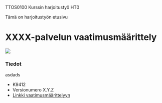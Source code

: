 ﻿TTOS0100 Kurssin harjoitustyö HT0

Tämä on harjoitustyön etusivu

# XXXX-palvelun vaatimusmäärittely

![](http://www.verkkosivuapteekki.fi/WebRoot/OVA/Shops/JamsanApteekki/MediaGallery/Koira/KOIRANPENNUN_MADOTUS.jpg)

### Tiedot
asdads

* K9412
* Versionumero X.Y.Z
* [Linkki vaatimusmäärittelyyn](vaatimusmaarittely)
